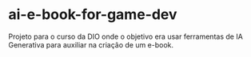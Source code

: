 # ai-e-book-for-game-dev
Projeto para o curso da DIO onde o objetivo era usar ferramentas de IA Generativa para auxiliar na criação de um e-book.


